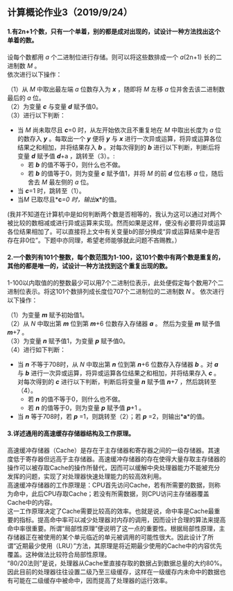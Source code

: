 ## 计算概论作业3（2019/9/24）  
#### 1.有2n+1个数，只有一个单着，别的都是成对出现的，试设计一种方法找出这个单着的数。  
设每个数都用 *a* 个二进制位进行存储。则可以将这些数排成一个 *a*(2n+1) 长的二进制数 *M* 。  
依次进行以下操作： 
 
（1）从 *M* 中取出最左端 *a* 位数存入为 *__x__* ，随即将 *M* 左移 *a* 位并舍去该二进制数最后的 *a* 位。  
（2）为变量 *__c__* 与变量 *__d__* 赋予值0。  
（3）进行以下判断：  

* 当 *M* 尚未取尽且 *__c__*=0 时，从左开始依次且不重复地在 *M* 中取出长度为 *a* 位的数存入 *__y__* 。每取出一个 *__y__* 便将 *__y__* 与 *__x__* 进行一次异或运算，将异或运算各位结果之和相加，并将结果存入 *__b__* 。对每次得到的 *__b__* 进行以下判断，判断后将变量 *__d__* 赋予值 *__d__*+a ，跳转至（3）。:   
    * 若 *__b__* 的值不等于0，则什么也不做。
    * 若 *__b__* 的值等于0，则为变量 *__c__* 赋予值1，并将 *M* 的前 *__d__* 位右移 *a* 位，随后舍去 *M* 最左侧的 *a* 位。
* 当 *__c__*=1 时，跳转至（1）。
* 当*M* 已取尽且*__c__*=0 时，输出*__x__*的值。  

(我并不知道在计算机中是如何判断两个数是否相等的，我认为这可以通过对两个被比较的数相减或进行异或运算来实现。然而如果是这样，便没有必要将异或运算各位结果相加了。可以直接将上文中有关变量b的部分换成“异或运算结果中是否存在非0位”。下题中亦同理，希望老师能够就此问题不吝赐教。）
 

#### 2.一个数列有101个整数，每个数范围为1-100，这101个数中有两个数是重复的，其他的都是唯一的，试设计一种方法找到这个重复出现的数。
1-100以内取值的的整数最少可以用7个二进制位表示，此处便假定每个数用7个二进制位表示。将这101个数排列成长度位707个二进制位的二进制数 *N* 。
依次进行以下操作：

（1）为变量 *__m__* 赋予初始值1。  
（2）从 *N* 中取出第 *__m__* 位到第 *__m__*+6 位数存入存储器 *__a__* 。  然后为变量 *__m__* 赋予值 *__m__*+7 。  
（3）为变量 *__n__* 赋予值1，为变量 *__p__* 赋予值0。  
（4）进行如下判断：  

* 当 *__n__* 不等于708时，从 *N* 中取出第 *__n__* 位到第 *__n__*+6 位数存入存储器 *__b__* 。对 *__a__* 与 *__b__* 进行一次异或运算，将异或运算各位结果之和相加，并将结果存入 *__c__* 。对每次得到的 *__c__* 进行以下判断，判断后将变量  *__n__* 赋予值  *__n__*+7 ，然后跳转至（4）。
  * 若 *__n__* 的值不等于0，则什么也不做。
  * 若 *__n__* 的值等于0，则为变量 *__p__* 赋予值 *__p__*+1 。
* 当 *__n__* 等于708时，若 *__p__* =1，则跳转至（2）；若 *__p__* =2，则输出*__a__*的值。


#### 3.详述通用的高速缓存存储器结构及工作原理。
高速缓冲存储器（Cache）是存在于主存储器和寄存器之间的一级存储器。其速度低于寄存器但远高于主存储器。高速缓冲存储器的存在使得大量存取主存储器的操作可以被存取Cache的操作所替代，因而可以缓解中央处理器能力不能被充分发挥的问题，实现了对处理器快速处理能力的较高效利用。  
高速缓冲存储器的工作原理是：CPU首先访问Cache，若有所需要的数据，则称为命中，此后CPU存取Cache；若没有所需数据，则CPU访问主存储器覆盖Cache中的内容。  
这一工作原理决定了Cache需要比较高的效率。也就是说，命中率是Cache最重要的指标。提高命中率可以减少处理器对内存的调用，因而设计合理的算法来提高命中率很重要。所谓“局部性原理”便说明了这一点的重要性。根据局部性原理，主存储器正在被使用的某个单元临近的单元被调用的可能性很大。因此设计了所谓“近期最少使用（LRU）”方法，其原理是将近期最少使用的Cache中的内容优先覆盖。这种做法比较符合局部性原理。  
“80/20法则”是说，处理器从Cache里直接存取的数据占到数据总量的大约80%。因此目前的处理器往往设置二级乃至三级缓存，这样在一级缓存内未命中的数据也有可能在二级缓存中被命中，因而提高了处理器的运行效率。